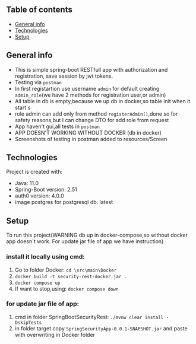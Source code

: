 
## Table of contents
* [General info](#general-info)
* [Technologies](#technologies)
* [Setup](#setup)

## General info
* This is simple spring-boot RESTfull app with authorization and registration, save session by jwt tokens.
* Testing via `postman`
* In first registartion use username `admin` for default creating `admin_role`(we have 2 methods for registration user,or admin)
* All table in db is empty,because we up db in docker,so table init when it start`s
* role admin can add only from method `registerAdmin()`,done so for safety reasons,but I can change DTO for add role from request
* App haven't gui,all tests in `postman`
* APP DOESN'T WORKING WITHOUT DOCKER (db in docker)
* Screenshots of testing in postman added to resources/Screen

## Technologies
Project is created with:
* Java: 11.0
* Spring-Boot version: 2.51
* auth0 version: 4.0.0
* image postgres for postgresql db: latest

## Setup
To run this project(WARNING db up in docker-compose,so without docker app doesn`t work.
For update jar file of app we have instruction)
 ### install it locally using cmd:
1. Go to folder Docker: `cd \src\main\Docker`
2. `docker build -t security-rest-docker.jar .`
3. `docker compose up`
4. If want to stop,using: `docker compose down`
 ### for update jar file of app:
1. cmd in folder SpringBootSecurityRest: `./mvnw clear install -DskipTests`
2. in folder target copy  `SpringSecurityApp-0.0.1-SNAPSHOT.jar` and paste with overwriting in Docker folder


